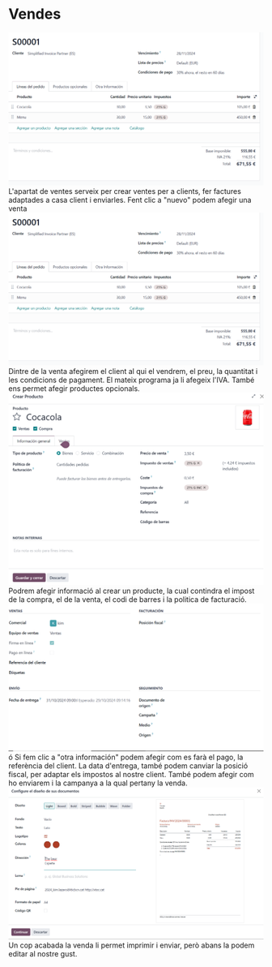 # Vendes








![Imatge principal](Images/Vendes/Imatge_1.PNG)
L'apartat de ventes serveix per crear ventes per a clients, fer factures adaptades a casa client i enviarles.
Fent clic a "nuevo" podem afegir una venta
![Imatge 1](Images/Vendes/Imatge_1.PNG) 
Dintre de la venta afegirem el client al qui el vendrem, el preu, la quantitat i les condicions de pagament. El mateix programa ja li afegeix l'IVA.
També ens permet afegir productes opcionals.
![Imatge 2](Images/Vendes/Imatge_2.PNG) 
Podrem afegir informació al crear un producte, la cual contindra el impost de la compra, el de la venta, el codi de barres i la politica de facturació.
![Imatge 3](Images/Vendes/Imatge_3.PNG)ó
Si fem clic a "otra información" podem afegir com es farà el pago, la referència del client.
La data d'entrega, també podem canviar la posició fiscal, per adaptar els impostos al nostre client.
També podem afegir com ho enviarem i la campanya a la qual pertany la venda.
![Imatge 4](Images/Vendes/Imatge_4.PNG) 
Un cop acabada la venda li permet imprimir i enviar, però abans la podem editar al nostre gust.